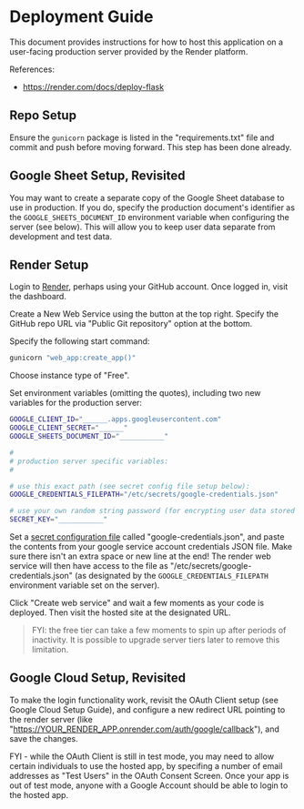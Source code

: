 # Deployment Guide

This document provides instructions for how to host this application on a user-facing production server provided by the Render platform.

References:

  + https://render.com/docs/deploy-flask

## Repo Setup

Ensure the `gunicorn` package is listed in the "requirements.txt" file and commit and push before moving forward. This step has been done already.

## Google Sheet Setup, Revisited

You may want to create a separate copy of the Google Sheet database to use in production. If you do, specify the production document's identifier as the `GOOGLE_SHEETS_DOCUMENT_ID` environment variable when configuring the server (see below). This will allow you to keep user data separate from development and test data.


## Render Setup

Login to [Render](https://dashboard.render.com), perhaps using your GitHub account. Once logged in, visit the dashboard.

Create a New Web Service using the button at the top right. Specify the GitHub repo URL via "Public Git repository" option at the bottom.

Specify the following start command:

```sh
gunicorn "web_app:create_app()"
```

Choose instance type of "Free".

Set environment variables (omitting the quotes), including two new variables for the production server:

```sh
GOOGLE_CLIENT_ID="______.apps.googleusercontent.com"
GOOGLE_CLIENT_SECRET="______"
GOOGLE_SHEETS_DOCUMENT_ID="___________"

#
# production server specific variables:
#

# use this exact path (see secret config file setup below):
GOOGLE_CREDENTIALS_FILEPATH="/etc/secrets/google-credentials.json"

# use your own random string password (for encrypting user data stored in the session)
SECRET_KEY="___________"
```

Set a [secret configuration file](https://community.render.com/t/using-google-application-credentials-json/6885) called "google-credentials.json", and paste the contents from your google service account credentials JSON file. Make sure there isn't an extra space or new line at the end! The render web service will then have access to the file as "/etc/secrets/google-credentials.json" (as designated by the `GOOGLE_CREDENTIALS_FILEPATH` environment variable set on the server).

Click "Create web service" and wait a few moments as your code is deployed. Then visit the hosted site at the designated URL.

> FYI: the free tier can take a few moments to spin up after periods of inactivity. It is possible to upgrade server tiers later to remove this limitation.

## Google Cloud Setup, Revisited

To make the login functionality work, revisit the OAuth Client setup (see Google Cloud Setup Guide), and configure a new redirect URL pointing to the render server (like "https://YOUR_RENDER_APP.onrender.com/auth/google/callback"), and save the changes.

FYI - while the OAuth Client is still in test mode, you may need to allow certain individuals to use the hosted app, by specifing a number of email addresses as "Test Users" in the OAuth Consent Screen. Once your app is out of test mode, anyone with a Google Account should be able to login to the hosted app.
